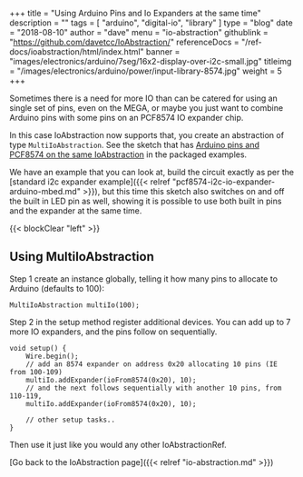 +++
title = "Using Arduino Pins and Io Expanders at the same time"
description = ""
tags = [ "arduino", "digital-io", "library" ]
type = "blog"
date = "2018-08-10"
author =  "dave"
menu = "io-abstraction"
githublink = "https://github.com/davetcc/IoAbstraction/"
referenceDocs = "/ref-docs/ioabstraction/html/index.html"
banner = "images/electronics/arduino/7seg/16x2-display-over-i2c-small.jpg"
titleimg = "/images/electronics/arduino/power/input-library-8574.jpg"
weight = 5
+++

Sometimes there is a need for more IO than can be catered for using an single set of pins, even on the MEGA, or maybe you just want to combine Arduino pins with some pins on an PCF8574 IO expander chip.

In this case IoAbstraction now supports that, you create an abstraction of type `MultiIoAbstraction`. See the sketch that has [Arduino pins and PCF8574 on the same IoAbstraction](https://github.com/davetcc/IoAbstraction/tree/master/examples/multiIoExample) in the packaged examples.

We have an example that you can look at, build the circuit exactly as per the [standard i2c expander example]({{< relref "pcf8574-i2c-io-expander-arduino-mbed.md" >}}), but this time this sketch also switches on and off the built in LED pin as well, showing it is possible to use both built in pins and the expander at the same time.

{{< blockClear "left" >}}

## Using MultiIoAbstraction

Step 1 create an instance globally, telling it how many pins to allocate to Arduino (defaults to 100):

    MultiIoAbstraction multiIo(100);
    
Step 2 in the setup method register additional devices. You can add up to 7 more IO expanders, and the pins follow on sequentially.

    void setup() {
        Wire.begin();
        // add an 8574 expander on address 0x20 allocating 10 pins (IE from 100-109)
        multiIo.addExpander(ioFrom8574(0x20), 10);
        // and the next follows sequentially with another 10 pins, from 110-119,
        multiIo.addExpander(ioFrom8574(0x20), 10);

        // other setup tasks..    
    }
    
Then use it just like you would any other IoAbstractionRef.

[Go back to the IoAbstraction page]({{< relref "io-abstraction.md" >}})